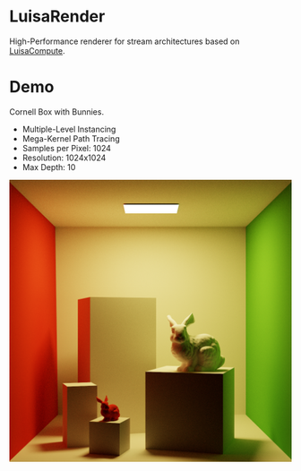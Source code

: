 # LuisaRender
High-Performance renderer for stream architectures based on [LuisaCompute](https://github.com/Mike-Leo-Smith/LuisaCompute).

# Demo
Cornell Box with Bunnies.
- Multiple-Level Instancing
- Mega-Kernel Path Tracing
- Samples per Pixel: 1024
- Resolution: 1024x1024
- Max Depth: 10

![CornellBoxBunny](data/scenes/color.png)
